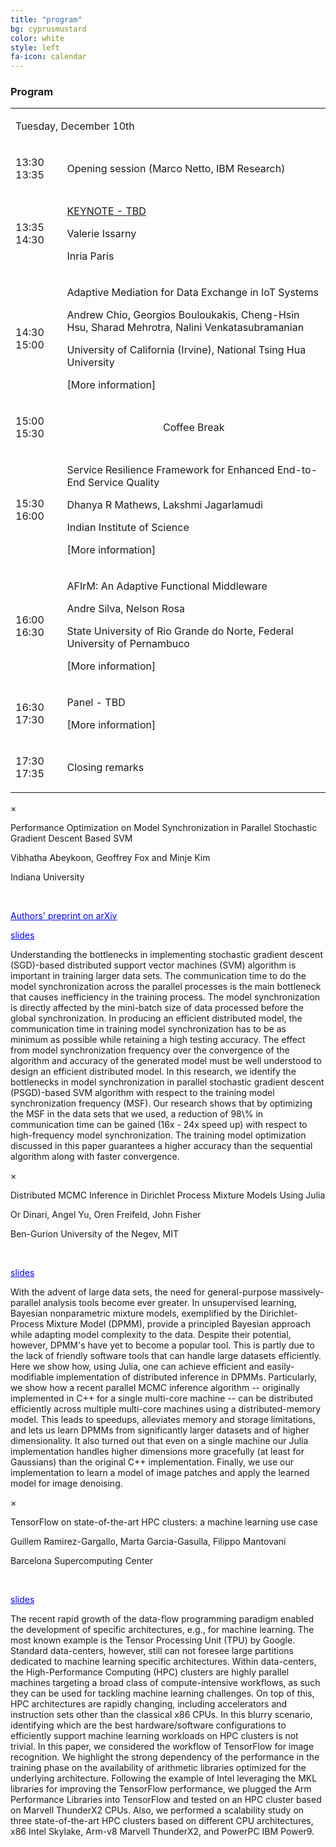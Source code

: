 ```yaml
---
title: "program"
bg: cyprusmustard
color: white
style: left
fa-icon: calendar
---
```


<h3 id="papers">Program</h3>

<table id="xxtable">
<tr id="xxtr"><td id="xxtd" colspan="2"><p id="xxhead1">Tuesday, December 10th</p></td></tr>

<tr id="xxtr"><td id="xxtd"><p id="xxp">13:30 13:35</p> </td><td id="xxtd"> <p id="xxbold">Opening session (Marco Netto, IBM Research)</p></td></tr>

<tr id="xxtr"><td id="xxtd"><p id="xxp">13:35 14:30</p> </td><td id="xxtd"> <p id="xxbold"><a href="https://hpml2019.github.io/#keynote">KEYNOTE - TBD</a></p><p id="xxit">Valerie Issarny</p><p id="xxp">Inria Paris</p></td></tr>

<tr id="xxtr"><td id="xxtd"><p id="xxp">14:30 15:00</p> </td><td id="xxtd"> <p id="xxbold">Adaptive Mediation for Data Exchange in IoT Systems</p><p id="xxit">Andrew Chio, Georgios Bouloukakis, Cheng-Hsin Hsu, Sharad Mehrotra, Nalini Venkatasubramanian </p><p id="xxp">University of California (Irvine), National Tsing Hua University</p> <p id="xxp"><a id="talk0btn" class="xxa">[More information]</a></p> </td></tr>

<tr id="xxtr"><td id="xxtd"><p id="xxp">15:00 15:30</p> </td><td id="xxtd"><center> <p id="xxp">Coffee Break</p></center></td></tr>

<tr id="xxtr"><td id="xxtd"><p id="xxp">15:30 16:00</p> </td><td id="xxtd"> <p id="xxbold">Service Resilience Framework for Enhanced End-to-End Service Quality</p><p id="xxit"> Dhanya R Mathews, Lakshmi Jagarlamudi </p><p id="xxp">Indian Institute of Science</p> <p id="xxp"><a id="talk1btn" class="xxa">[More information]</a></p> </td></tr>

<tr id="xxtr"><td id="xxtd"><p id="xxp">16:00 16:30</p> </td><td id="xxtd"> <p id="xxbold">AFIrM: An Adaptive Functional Middleware</p><p id="xxit">Andre Silva, Nelson Rosa </p><p id="xxp">State University of Rio Grande do Norte, Federal University of Pernambuco</p> <p id="xxp"><a id="talk2btn" class="xxa">[More information]</a></p> </td></tr>

<tr id="xxtr"><td id="xxtd"><p id="xxp">16:30 17:30</p> </td><td id="xxtd"> <p id="xxbold">Panel - TBD</p><p id="xxit"></p><p id="xxp"></p> <p id="xxp"><a id="talk3btn" class="xxa">[More information]</a></p> </td></tr>

<tr id="xxtr"><td id="xxtd"><p id="xxp">17:30 17:35</p> </td><td id="xxtd"><p id="xxbold">Closing remarks</p></td></tr>

</table>

<div id="talk0" class="modal">
  <div class="modal-content">
    <span id="close0" class="close">&times;</span>
    <p class="xxblack" id="xxbold">Performance Optimization on Model Synchronization in Parallel Stochastic Gradient Descent Based SVM</p>
    <p class="xxblack" id="xxit">Vibhatha Abeykoon, Geoffrey Fox and Minje Kim</p>
    <p class="xxblack" id="xxp">Indiana University</p>
    &nbsp;
    <p class="xxblack" id="xxit"><a href="https://arxiv.org/abs/1905.01219" style="color:blue">Authors' preprint on arXiv</a></p>
    <p class="xxblack" id="xxbold"><a href="slides/HPML-PSGDSVM.pptx.pdf" style="color:blue">slides</a></p>
    <p class="xxblack" id="xxp">Understanding the bottlenecks in implementing stochastic gradient descent (SGD)-based distributed support vector machines (SVM) algorithm is important in training larger data sets. The communication time to do the model synchronization across the parallel processes is the main bottleneck that causes inefficiency in the training process. The model synchronization is directly affected by the mini-batch size of data processed before the global synchronization. In producing an efficient distributed model, the communication time in training model synchronization has to be as minimum as possible while retaining a high testing accuracy. The effect from model synchronization frequency over the convergence of the algorithm and accuracy of the generated model must be well understood to design an efficient distributed model. In this research, we identify the bottlenecks in model synchronization in parallel stochastic gradient descent (PSGD)-based SVM algorithm with respect to the training model synchronization frequency (MSF). Our research shows that by optimizing the MSF in the data sets that we used, a reduction of 98\% in communication time can be gained (16x - 24x speed up) with respect to high-frequency model synchronization. The training model optimization discussed in this paper guarantees a higher accuracy than the sequential algorithm along with faster convergence.</p>
  </div>
</div>
<div id="talk1" class="modal">
  <div class="modal-content">
    <span id="close1" class="close">&times;</span>
    <p class="xxblack" id="xxbold">Distributed MCMC Inference in Dirichlet Process Mixture Models Using Julia</p>
    <p class="xxblack" id="xxit">Or Dinari, Angel Yu, Oren Freifeld, John Fisher</p>
    <p class="xxblack" id="xxp">Ben-Gurion University of the Negev, MIT</p>
    &nbsp;
    <p class="xxblack" id="xxbold"><a href="slides/talk.pdf" style="color:blue">slides</a></p>
    <p class="xxblack" id="xxp">With the advent of large data sets, the need for general-purpose massively-parallel analysis tools become ever greater. In unsupervised learning, Bayesian nonparametric mixture models, exemplified by the Dirichlet-Process Mixture Model (DPMM), provide a principled Bayesian approach while adapting model complexity to the data. Despite their potential, however, DPMM's have yet to become a popular tool. This is partly due to the lack of friendly software tools that can handle large datasets efficiently. Here we show how, using Julia, one can achieve efficient and easily-modifiable implementation of distributed inference in DPMMs. Particularly, we show how a recent parallel MCMC inference algorithm -- originally implemented in C++ for a single multi-core machine -- can be distributed efficiently across multiple multi-core machines using a distributed-memory model. This leads to speedups, alleviates memory and storage limitations, and lets us learn DPMMs from significantly larger datasets and of higher dimensionality. It also turned out that even on a single machine our Julia implementation handles higher dimensions more gracefully (at least for Gaussians) than the original C++ implementation. Finally, we use our implementation to learn a model of image patches and apply the learned model for image denoising.</p>
  </div>
</div>
<div id="talk2" class="modal">
  <div class="modal-content">
    <span id="close2" class="close">&times;</span>
    <p class="xxblack" id="xxbold">TensorFlow on state-of-the-art HPC clusters: a machine learning use case</p>
    <p class="xxblack" id="xxit">Guillem Ramirez-Gargallo, Marta Garcia-Gasulla, Filippo Mantovani</p>
    <p class="xxblack" id="xxp">Barcelona Supercomputing Center</p>
    &nbsp;
    <p class="xxblack" id="xxbold"><a href="slides/HPML19_TF_on_HPC_clusters_20190514_0828.pdf" style="color:blue">slides</a></p>
    <p class="xxblack" id="xxp">The recent rapid growth of the data-flow programming paradigm enabled the development of specific architectures, e.g., for machine learning. The most known example is the Tensor Processing Unit (TPU) by Google. Standard data-centers, however, still can not foresee large partitions dedicated to machine learning specific architectures. Within data-centers, the High-Performance Computing (HPC) clusters are highly parallel machines targeting a broad class of compute-intensive workflows, as such they can be used for tackling machine learning challenges. On top of this, HPC architectures are rapidly changing, including accelerators and instruction sets other than the classical x86 CPUs. In this blurry scenario, identifying which are the best hardware/software configurations to efficiently support machine learning workloads on HPC clusters is not trivial. In this paper, we considered the workflow of TensorFlow for image recognition. We highlight the strong dependency of the performance in the training phase on the availability of arithmetic libraries optimized for the underlying architecture. Following the example of Intel leveraging the MKL libraries for improving the TensorFlow performance, we plugged the Arm Performance Libraries into TensorFlow and tested on an HPC cluster based on Marvell ThunderX2 CPUs. Also, we performed a scalability study on three state-of-the-art HPC clusters based on different CPU architectures, x86 Intel Skylake, Arm-v8 Marvell ThunderX2, and PowerPC IBM Power9.</p>
  </div>
</div>

<script>
var pnum = 7
var modal = []
var btn = []
var span = []
var b2t = []
var c2t = []
for (i = 0; i < pnum; i++) {
    modal[i] = document.getElementById('talk' + i);
    btn[i] = document.getElementById('talk' + i + "btn");
    span[i] = document.getElementById("close" + i);
    b2t['talk' + i + 'btn'] = i;
    c2t['close' + i] = i;
}

// When the user clicks the button, open the modal 
for (k = 0; k < pnum; k++) {
    btn[k].onclick = function() {
        modal[b2t[this.id]].style.display = "block"; 
    }
}

// When the user clicks on <span> (x), close the modal
for (i = 0; i < pnum; i++) {
    span[i].onclick = function() {
        modal[c2t[this.id]].style.display = "none";
    }
}

// When the user clicks anywhere outside of the modal, close it
window.onclick = function(event) {
    for (i = 0; i < pnum; i++) {
        if (event.target == modal[i]) {
            modal[i].style.display = "none";
        }
    }
}
</script>
